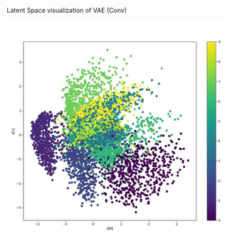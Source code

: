 Latent Space visualization of VAE (Conv)

![image](https://github.com/Shiva18A/Variational-Autoencoder-Family/blob/main/imgs/scatter_plot2.jpg?raw=true "Latent Space")
